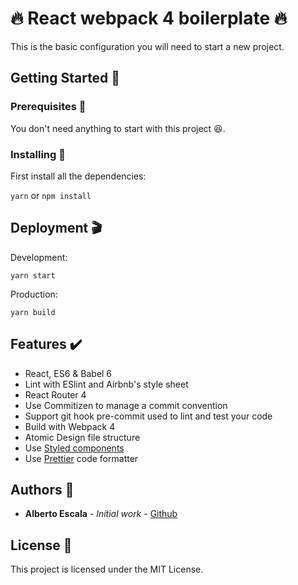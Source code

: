 # 🔥 React webpack 4 boilerplate 🔥

This is the basic configuration you will need to start a new project.

## Getting Started 🚶

### Prerequisites 🙏

You don't need anything to start with this project 😆.

### Installing 📀

First install all the dependencies:

`yarn` or `npm install`

## Deployment 🎬

Development:

```
yarn start
```

Production:

```
yarn build
```

## Features ✔️

- React, ES6 & Babel 6
- Lint with ESlint and Airbnb's style sheet
- React Router 4
- Use Commitizen to manage a commit convention
- Support git hook pre-commit used to lint and test your code
- Build with Webpack 4
- Atomic Design file structure
- Use [Styled components](https://github.com/styled-components/styled-components)
- Use [Prettier](https://github.com/prettier/prettier) code formatter

## Authors 🙈

- **Alberto Escala** - _Initial work_ - [Github](https://github.com/albertoescala)

## License 📃

This project is licensed under the MIT License.
